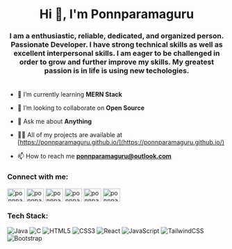<h1 align="center">Hi 👋, I'm Ponnparamaguru</h1>
<h3 align="center">I am a enthusiastic, reliable, dedicated, and organized person. Passionate Developer. I have strong technical skills as well as excellent interpersonal skills. I am eager to be challenged in order to grow and further improve my skills. My greatest passion is in life is using new techologies.<br><br></h3>

- 🌱 I’m currently learning **MERN Stack**

- 👯 I’m looking to collaborate on **Open Source**

- 💬 Ask me about **Anything**

- 👨‍💻 All of my projects are available at [https://ponnparamaguru.github.io/](https://ponnparamaguru.github.io/)


- 📫 How to reach me **ponnparamaguru@outlook.com**

<h3 align="left">Connect with me:</h3>
<p align="left">
<a href="https://instagram.com/ponnparamaguru_" target="blank"><img align="center" src="https://raw.githubusercontent.com/rahuldkjain/github-profile-readme-generator/master/src/images/icons/Social/instagram.svg" alt="ponnparamaguru_" height="30" width="40" /></a>
  <a href="https://twitter.com/ponnparamaguru" target="blank"><img align="center" src="https://raw.githubusercontent.com/rahuldkjain/github-profile-readme-generator/master/src/images/icons/Social/twitter.svg" alt="ponnparamaguru" height="30" width="40" /></a>
<a href="https://linkedin.com/in/ponnparamaguru-chandrasekar-a5847b1a7" target="blank"><img align="center" src="https://raw.githubusercontent.com/rahuldkjain/github-profile-readme-generator/master/src/images/icons/Social/linked-in-alt.svg" alt="ponnparamaguru-chandrasekar-a5847b1a7" height="30" width="40" /></a>
<a href="https://www.hackerrank.com/ponnparamaguru" target="blank"><img align="center" src="https://raw.githubusercontent.com/rahuldkjain/github-profile-readme-generator/master/src/images/icons/Social/hackerrank.svg" alt="ponnparamaguru" height="30" width="40" /></a>
<a href="https://www.leetcode.com/ponnparamaguru8" target="blank"><img align="center" src="https://raw.githubusercontent.com/rahuldkjain/github-profile-readme-generator/master/src/images/icons/Social/leet-code.svg" alt="ponnparamaguru" height="30" width="40" /></a>
<a href="https://www.codechef.com/users/ponnparamaguru" target="blank"><img align="center" src="https://cdn.jsdelivr.net/npm/simple-icons@3.1.0/icons/codechef.svg" alt="ponnparamaguru" height="30" width="40" /></a>
</p>

<h3 align="left">Tech Stack: </h3>

![Java](https://img.shields.io/badge/java-%23ED8B00.svg?style=for-the-badge&logo=java&logoColor=white) 
![C](https://img.shields.io/badge/c-%2300599C.svg?style=for-the-badge&logo=c&logoColor=white) 
![HTML5](https://img.shields.io/badge/html5-%23E34F26.svg?style=for-the-badge&logo=html5&logoColor=white) 
![CSS3](https://img.shields.io/badge/css3-%231572B6.svg?style=for-the-badge&logo=css3&logoColor=white) 
![React](https://img.shields.io/badge/React-%55149ECA.svg?style=for-the-badge&logo=react&logoColor=white) 
![JavaScript](https://img.shields.io/badge/javascript-%23323330.svg?style=for-the-badge&logo=javascript&logoColor=%23F7DF1E) 
![TailwindCSS](https://img.shields.io/badge/tailwindcss-%2338B2AC.svg?style=for-the-badge&logo=tailwind-css&logoColor=white) 
![Bootstrap](https://img.shields.io/badge/bootstrap-%23563D7C.svg?style=for-the-badge&logo=bootstrap&logoColor=white)
